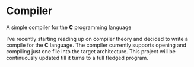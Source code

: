# Compiler
A simple compiler for the **C** programming language

I've recently starting reading up on compiler theory and decided to write a compile for the **C** language.
The compiler currently supports opening and compiling just one file into the target architecture.
This project will be continuously updated till it turns to a full fledged program.
